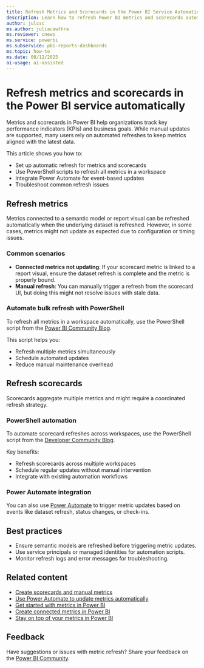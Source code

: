 ```yaml
---
title: Refresh Metrics and Scorecards in the Power BI Service Automatically
description: Learn how to refresh Power BI metrics and scorecards automatically using scripts and Power Automate. Keep your KPIs updated with the latest data.
author: julcsc
ms.author: juliacawthra
ms.reviewer: cnews
ms.service: powerbi
ms.subservice: pbi-reports-dashboards
ms.topic: how-to
ms.date: 08/12/2025
ai-usage: ai-assisted
---
```


# Refresh metrics and scorecards in the Power BI service automatically

Metrics and scorecards in Power BI help organizations track key performance indicators (KPIs) and business goals. While manual updates are supported, many users rely on automated refreshes to keep metrics aligned with the latest data.

This article shows you how to:

- Set up automatic refresh for metrics and scorecards
- Use PowerShell scripts to refresh all metrics in a workspace
- Integrate Power Automate for event-based updates
- Troubleshoot common refresh issues

## Refresh metrics

Metrics connected to a semantic model or report visual can be refreshed automatically when the underlying dataset is refreshed. However, in some cases, metrics might not update as expected due to configuration or timing issues.

### Common scenarios

- **Connected metrics not updating**: If your scorecard metric is linked to a report visual, ensure the dataset refresh is complete and the metric is properly bound.
- **Manual refresh**: You can manually trigger a refresh from the scorecard UI, but doing this might not resolve issues with stale data.

### Automate bulk refresh with PowerShell

To refresh all metrics in a workspace automatically, use the PowerShell script from the [Power BI Community Blog](https://community.fabric.microsoft.com/t5/Power-BI-Community-Blog/Power-BI-Metrics-Pro-Tip-Refresh-all-metrics).

This script helps you:

- Refresh multiple metrics simultaneously
- Schedule automated updates
- Reduce manual maintenance overhead

## Refresh scorecards

Scorecards aggregate multiple metrics and might require a coordinated refresh strategy.

### PowerShell automation

To automate scorecard refreshes across workspaces, use the PowerShell script from the [Developer Community Blog](https://community.fabric.microsoft.com/t5/Developer/Powershell-script-to-automatically-refresh-scorecards/m-p/3494120).

Key benefits:

- Refresh scorecards across multiple workspaces
- Schedule regular updates without manual intervention
- Integrate with existing automation workflows

### Power Automate integration

You can also use [Power Automate](service-metrics-power-automate.md) to trigger metric updates based on events like dataset refresh, status changes, or check-ins.

## Best practices

- Ensure semantic models are refreshed before triggering metric updates.
- Use service principals or managed identities for automation scripts.
- Monitor refresh logs and error messages for troubleshooting.

## Related content

- [Create scorecards and manual metrics](service-goals-create.md)
- [Use Power Automate to update metrics automatically](service-metrics-power-automate.md)
- [Get started with metrics in Power BI](service-goals-introduction.md)
- [Create connected metrics in Power BI](service-goals-create-connected.md)
- [Stay on top of your metrics in Power BI](service-goals-check-in.md)

## Feedback

Have suggestions or issues with metric refresh? Share your feedback on the [Power BI Community](https://community.fabric.microsoft.com/).
